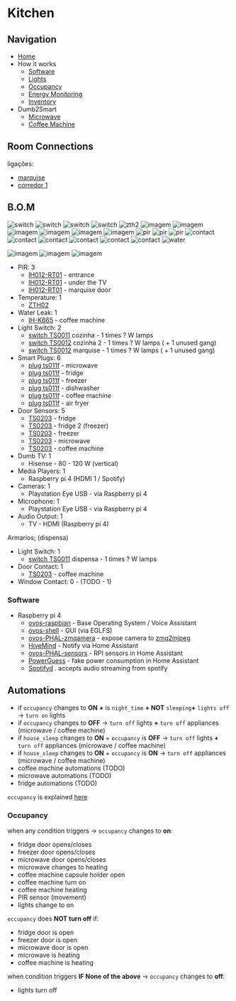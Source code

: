 # Kitchen

## Navigation

- [Home](./readme.md)
- How it works
  - [Software](./how/software.md)
  - [Lights](./how/lights.md)
  - [Occupancy](./how/occupancy.md)
  - [Energy Monitoring](./how/energy.md)
  - [Inventory](./how/inventory.md)
- Dumb2Smart
  - [Microwave](./dumb2smart/microwave.md)
  - [Coffee Machine](./dumb2smart/coffee_machine.md)

## Room Connections

ligações:
- [marquise](./marquise.md)
- [corredor 1](./corredores.md)


## B.O.M

![switch](https://www.zigbee2mqtt.io/images/devices/TS0011_switch_module.jpg) 
![switch](https://www.zigbee2mqtt.io/images/devices/TS0012_switch_module.jpg) 
![switch](https://www.zigbee2mqtt.io/images/devices/TS0011_switch_module.jpg) 
![switch](https://www.zigbee2mqtt.io/images/devices/TS0012_switch_module.jpg) 
![zth2](https://www.zigbee2mqtt.io/images/devices/ZTH02.jpg)
![imagem](https://www.zigbee2mqtt.io/images/devices/TS011F_plug_1.jpg)
![imagem](https://www.zigbee2mqtt.io/images/devices/TS011F_plug_1.jpg)
![imagem](https://www.zigbee2mqtt.io/images/devices/TS011F_plug_1.jpg)
![imagem](https://www.zigbee2mqtt.io/images/devices/TS011F_plug_1.jpg)
![imagem](https://www.zigbee2mqtt.io/images/devices/TS011F_plug_1.jpg)
![imagem](https://www.zigbee2mqtt.io/images/devices/TS011F_plug_1.jpg)
![pir](https://www.zigbee2mqtt.io/images/devices/IH012-RT01.jpg)
![pir](https://www.zigbee2mqtt.io/images/devices/IH012-RT01.jpg)
![pir](https://www.zigbee2mqtt.io/images/devices/IH012-RT01.jpg)
![contact](https://www.zigbee2mqtt.io/images/devices/TS0203.jpg)
![contact](https://www.zigbee2mqtt.io/images/devices/TS0203.jpg)
![contact](https://www.zigbee2mqtt.io/images/devices/TS0203.jpg)
![contact](https://www.zigbee2mqtt.io/images/devices/TS0203.jpg)
![contact](https://www.zigbee2mqtt.io/images/devices/TS0203.jpg)
![contact](https://www.zigbee2mqtt.io/images/devices/TS0203.jpg)
![water](https://www.zigbee2mqtt.io/images/devices/IH-K665.jpg)


![imagem](https://github.com/JarbasAl/smarthouse/assets/33701864/d24afd4f-9da1-49ef-b683-4665ede887f1)
![imagem](https://github.com/JarbasAl/smarthouse/assets/33701864/8f8f7a9c-e560-4652-9d3b-784fe844c4df)
![imagem](https://github.com/JarbasAl/smarthouse/assets/33701864/2a1bb2e1-8fd0-4f2e-8270-487e58bcc92b)

- PIR: 3
  - [IH012-RT01](https://www.zigbee2mqtt.io/devices/IH012-RT01.html#tuya-ih012-rt01) - entrance
  - [IH012-RT01](https://www.zigbee2mqtt.io/devices/IH012-RT01.html#tuya-ih012-rt01) - under the TV
  - [IH012-RT01](https://www.zigbee2mqtt.io/devices/IH012-RT01.html#tuya-ih012-rt01) - marquise door
- Temperature: 1
  - [ZTH02](https://www.zigbee2mqtt.io/devices/ZTH02.html#tuya-zth02)
- Water Leak: 1
  - [IH-K665](https://www.zigbee2mqtt.io/devices/IH-K665.html#aubess-ih-k665) - coffee machine
- Light Switch: 2
  - [switch TS0011](https://www.zigbee2mqtt.io/devices/TS0011_switch_module.html#tuya-ts0011_switch_module) cozinha - 1 times ? W lamps
  - [switch TS0012](https://www.zigbee2mqtt.io/devices/TS0012_switch_module.html#tuya-ts0012_switch_module) cozinha 2 - 1 times ? W lamps   ( + 1 unused gang)
  - [switch TS0012](https://www.zigbee2mqtt.io/devices/TS0012_switch_module.html#tuya-ts0012_switch_module) marquise - 1 times ? W lamps   ( + 1 unused gang)
- Smart Plugs: 6 
  - [plug ts011f](https://www.zigbee2mqtt.io/devices/TS011F_plug_1.html#tuya-ts011f_plug_1) - microwave
  - [plug ts011f](https://www.zigbee2mqtt.io/devices/TS011F_plug_1.html#tuya-ts011f_plug_1) - fridge
  - [plug ts011f](https://www.zigbee2mqtt.io/devices/TS011F_plug_1.html#tuya-ts011f_plug_1) - freezer
  - [plug ts011f](https://www.zigbee2mqtt.io/devices/TS011F_plug_1.html#tuya-ts011f_plug_1) - dishwasher
  - [plug ts011f](https://www.zigbee2mqtt.io/devices/TS011F_plug_1.html#tuya-ts011f_plug_1) - coffee machine
  - [plug ts011f](https://www.zigbee2mqtt.io/devices/TS011F_plug_1.html#tuya-ts011f_plug_1) - air fryer
- Door Sensors: 5
    - [TS0203](https://www.zigbee2mqtt.io/devices/TS0203.html#tuya-ts0203) - fridge
    - [TS0203](https://www.zigbee2mqtt.io/devices/TS0203.html#tuya-ts0203) - fridge 2 (freezer)
    - [TS0203](https://www.zigbee2mqtt.io/devices/TS0203.html#tuya-ts0203) - freezer
    - [TS0203](https://www.zigbee2mqtt.io/devices/TS0203.html#tuya-ts0203) - microwave
    - [TS0203](https://www.zigbee2mqtt.io/devices/TS0203.html#tuya-ts0203) - coffee machine
- Dumb TV: 1
  - Hisense - 80 - 120 W  (vertical)
- Media Players: 1
  - Raspberry pi 4  (HDMI 1 / Spotify)
- Cameras: 1
  - Playstation Eye USB - via Raspberry pi 4
- Microphone: 1
  - Playstation Eye USB - via Raspberry pi 4
- Audio Output: 1
  - TV - HDMI (Raspberry pi 4)
     
Armarios; (dispensa)
  - Light Switch: 1  
    - [switch TS0011](https://www.zigbee2mqtt.io/devices/TS0011_switch_module.html#tuya-ts0011_switch_module) dispensa - 1 times ? W lamps
  - Door Contact: 1
    - [TS0203](https://www.zigbee2mqtt.io/devices/TS0203.html#tuya-ts0203) - coffee machine
  - Window Contact: 0 - (TODO - 1)

### Software

- Raspberry pi 4
  - [ovos-raspbian](https://github.com/OpenVoiceOS/raspbian-ovos) - Base Operating System / Voice Assistant
  - [ovos-shell](https://github.com/OpenVoiceOS/ovos-shell) - GUI  (via EGLFS)
  - [ovos-PHAL-zmqamera](https://github.com/OpenVoiceOS/ovos-PHAL-zmqamera) - expose camera to [zmq2mjpeg](https://github.com/OpenJarbas/zmq2mjpeg) 
  - [HiveMind](https://jarbashivemind.github.io/HiveMind-community-docs/) - Notify via Home Assistant
  - [ovos-PHAL-sensors](https://github.com/OpenVoiceOS/ovos-PHAL-sensors) - RPI sensors in Home Assistant
  - [PowerGuess](https://github.com/OpenJarbas/powerguess) - fake power consumption in Home Assistant
  - [Spotifyd](https://github.com/Spotifyd/spotifyd) . accepts audio streaming from spotify

## Automations

- if `occupancy` changes to **ON** **+** is `night_time` **+ NOT** `sleeping`**+** `lights off` -> `turn on` lights
- if `occupancy` changes to **OFF** -> `turn off` lights **+** `turn off` appliances (microwave / coffee machine)
- if `house_sleep` changes to **ON** + `occupancy` is **OFF** -> `turn off` lights **+** `turn off` appliances (microwave / coffee machine)
- if `house_sleep` changes to **ON** + `occupancy` is **ON** -> `turn off` appliances (microwave / coffee machine)
- coffee machine automations (TODO)
- microwave automations  (TODO)
- fridge automations  (TODO)

`occupancy` is explained [here](./how/occupancy.md)

### Occupancy

when any condition triggers -> `occupancy` changes to **on**:
- fridge door opens/closes
- freezer door opens/closes
- microwave door opens/closes
- microwave changes to heating
- coffee machine capsule holder open
- coffee machine turn on
- coffee machine heating
- PIR sensor (movement)
- lights change to on

`occupancy` does **NOT turn off** if:
- fridge door is open
- freezer door is open
- microwave door is open
- microwave is heating
- coffee machine is heating

when condition triggers **IF None of the above** -> `occupancy` changes to **off**:
- lights turn off
